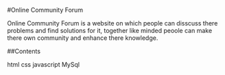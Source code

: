 #Online Community Forum

Online Community Forum is a website on which people can disscuss there problems and find solutions for it, together like minded peoole can make there own community and enhance there knowledge.

##Contents

html
css
javascript
MySql
